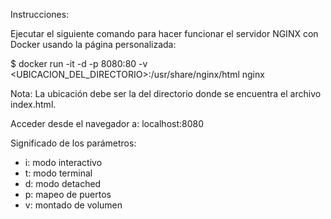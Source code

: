 Instrucciones:

Ejecutar el siguiente comando para hacer funcionar el servidor NGINX con Docker usando la página personalizada:

$ docker run -it -d -p 8080:80 -v <UBICACION_DEL_DIRECTORIO>:/usr/share/nginx/html nginx

Nota: La ubicación debe ser la del directorio donde se encuentra el archivo index.html.

Acceder desde el navegador a: localhost:8080

Significado de los parámetros:

- i: modo interactivo
- t: modo terminal
- d: modo detached
- p: mapeo de puertos
- v: montado de volumen

